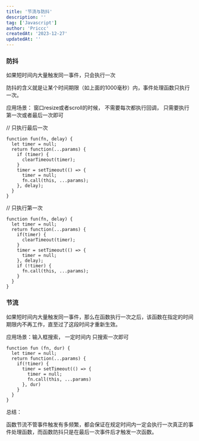```yaml
---
title: '节流与防抖'
description: ''
tag: ['Javascript']
author: 'Priccc'
createdAt: '2023-12-27'
updatedAt: ''
---
```


### 防抖

如果短时间内大量触发同一事件，只会执行一次

防抖的含义就是让某个时间期限（如上面的1000毫秒）内，事件处理函数只执行一次。

应用场景： 窗口resize或者scroll的时候， 不需要每次都执行回调， 只需要执行第一次或者最后一次即可

// 只执行最后一次

```
function fun(fn, delay) {
  let timer = null;
  return function(...params) {
    if (timer) {
      clearTimeout(timer);
    }
    timer = setTimeout(() => {
      timer = null;
      fn.call(this, ...params);
    }, delay);
  }
}
```

// 只执行第一次

```
function fun(fn, delay) {
  let timer = null;
  return function(...params) {
    if(timer) {
      clearTimeout(timer);
    }
    timer = setTimeout(() => {
      timer = null;
    }, delay);
    if (!timer) {
      fn.call(this, ...params);
    }
  }
}
```

### 节流

如果短时间内大量触发同一事件，那么在函数执行一次之后，该函数在指定的时间期限内不再工作，直至过了这段时间才重新生效。

应用场景：输入框搜索， 一定时间内 只搜索一次即可

```
function fun (fn, dur) {
  let timer = null;
  return function(...params) {
    if(!timer) {
      timer = setTimeout(() => {
        timer = null;
        fn.call(this, ...params)
      }, dur)
    }
  }
}
```


总结：

函数节流不管事件触发有多频繁，都会保证在规定时间内一定会执行一次真正的事件处理函数，而函数防抖只是在最后一次事件后才触发一次函数。